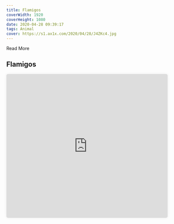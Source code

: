```yaml
---
title: Flamigos
coverWidth: 1920
coverHeight: 1080
date: 2020-04-28 09:39:17
tags: Animal
cover: https://s1.ax1x.com/2020/04/28/J4ZKc4.jpg
---
```


Read More
<!-- more -->

## Flamigos

<iframe style="width:100%;height:450px;box-shadow:0px 0px 10px #eee;border-radius:5px" src="https://www.ddd.online/jq/webEdit/project/embedProject/SxbkJOwV-swabMkN5-J3riU7Jo-8JAA84vq" frameborder="0" allowvr allowfullscreen mozallowfullscreen="true" webkitallowfullscreen="true" onmousewheel="">
</iframe>